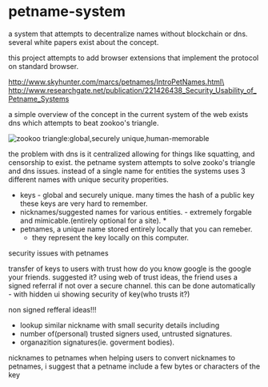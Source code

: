# petname-system
a system that attempts to  decentralize names without blockchain or dns.
several white papers exist about the concept.

this project attempts to add browser extensions that implement the protocol on standard browser.



http://www.skyhunter.com/marcs/petnames/IntroPetNames.html\
http://www.researchgate.net/publication/221426438_Security_Usability_of_Petname_Systems


a simple overview of the concept
in the current system of the web  exists dns which attempts to beat zookoo's triangle.

![zookoo triangle:global,securely unique,human-memorable](http://www.skyhunter.com/marcs/petnames/zooko-triangle.gif)

the problem with dns is  it centralized allowing for things like squatting, and censorship to exist.
the petname system attempts to solve zooko's triangle and dns issues.
instead of a single name for entities the systems uses 3 different names with unique security properities.
* keys - global and securely unique. many times the hash of a public key these keys are very hard to remember.
* nicknames/suggested names for various entities. - extremely forgable and mimicable.(entirely optional for a site).
  * 
* petnames, a unique name stored entirely locally that you can remeber.
    * they represent the key locally on this computer.

security issues with petnames

transfer of keys to users with trust
how do you know google is the google your friends. suggested it? 
using web of trust ideas, the friend uses a signed referral if not over  a secure channel.
this can be done automatically - with hidden ui  showing security of key(who trusts it?)

non signed refferal ideas!!!
  - lookup similar nickname with small security details including
  - number of(personal)  trusted  signers used, untrusted signatures.
  - organazition signatures(ie. goverment bodies).

nicknames to petnames
when helping users to convert nicknames to petnames, 
i suggest that a  petname include a few bytes or characters of the key


